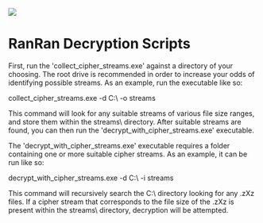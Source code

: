 ![](https://s3.amazonaws.com/u42/unit42.png)

# RanRan Decryption Scripts

First, run the 'collect\_cipher\_streams.exe' against a directory of your choosing. The root drive is recommended in order to increase your odds of identifying possible streams. As an example, run the executable like so:

collect\_cipher\_streams.exe -d C:\ -o streams

This command will look for any suitable streams of various file size ranges, and store them within the streams\ directory. After suitable streams are found, you can then run the 'decrypt\_with\_cipher\_streams.exe' executable.

The 'decrypt\_with\_cipher\_streams.exe' executable requires a folder containing one or more suitable cipher streams. As an example, it can be run like so:

decrypt\_with\_cipher\_streams.exe -d C:\ -i streams

This command will recursively search the C:\ directory looking for any .zXz files. If a cipher stream that corresponds to the file size of the .zXz is present within the streams\ directory, decryption will be attempted. 